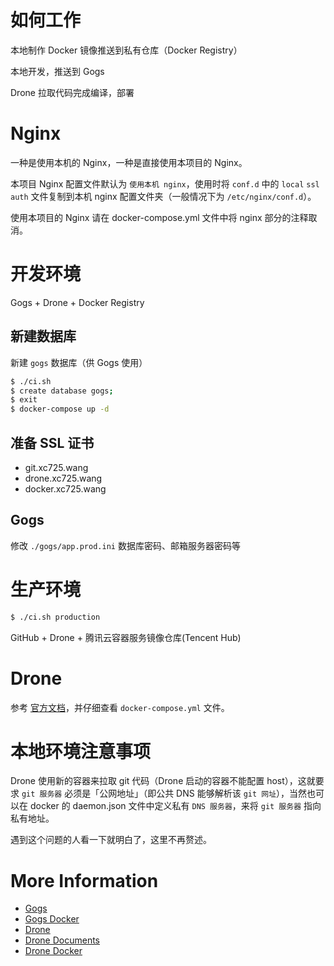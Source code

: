 # 如何工作

本地制作 Docker 镜像推送到私有仓库（Docker Registry）

本地开发，推送到 Gogs

Drone 拉取代码完成编译，部署

# Nginx

一种是使用本机的 Nginx，一种是直接使用本项目的 Nginx。

本项目 Nginx 配置文件默认为 `使用本机 nginx`，使用时将 `conf.d` 中的 `local` `ssl` `auth` 文件复制到本机 nginx 配置文件夹（一般情况下为 `/etc/nginx/conf.d`）。

使用本项目的 Nginx 请在 docker-compose.yml 文件中将 nginx 部分的注释取消。

# 开发环境

Gogs + Drone + Docker Registry

## 新建数据库

新建 `gogs` 数据库（供 Gogs 使用）

```bash
$ ./ci.sh
$ create database gogs;
$ exit
$ docker-compose up -d
```

## 准备 SSL 证书

* git.xc725.wang
* drone.xc725.wang
* docker.xc725.wang

## Gogs

修改 `./gogs/app.prod.ini` 数据库密码、邮箱服务器密码等

# 生产环境

```bash
$ ./ci.sh production
```

GitHub + Drone + 腾讯云容器服务镜像仓库(Tencent Hub)

# Drone

参考 [官方文档](http://docs.drone.io/)，并仔细查看 `docker-compose.yml` 文件。

# 本地环境注意事项

Drone 使用新的容器来拉取 git 代码（Drone 启动的容器不能配置 host），这就要求 `git 服务器` 必须是「公网地址」（即公共 DNS 能够解析该 `git 网址`），当然也可以在 docker 的 daemon.json 文件中定义私有 `DNS 服务器`，来将 `git 服务器` 指向私有地址。

遇到这个问题的人看一下就明白了，这里不再赘述。

# More Information

* [Gogs](https://github.com/gogits/gogs)
* [Gogs Docker](https://github.com/gogits/gogs/tree/master/docker)
* [Drone](https://github.com/drone)
* [Drone Documents](http://docs.drone.io/)
* [Drone Docker](https://store.docker.com/profiles/drone)
